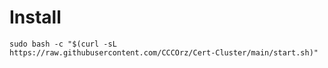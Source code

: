 # Install
```
sudo bash -c "$(curl -sL https://raw.githubusercontent.com/CCCOrz/Cert-Cluster/main/start.sh)"
```
